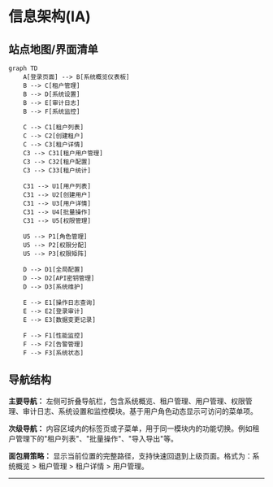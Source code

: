 # 信息架构(IA)

## 站点地图/界面清单

```mermaid
graph TD
    A[登录页面] --> B[系统概览仪表板]
    B --> C[租户管理]
    B --> D[系统设置]
    B --> E[审计日志]
    B --> F[系统监控]
    
    C --> C1[租户列表]
    C --> C2[创建租户]
    C --> C3[租户详情]
    C3 --> C31[租户用户管理]
    C3 --> C32[租户配置]
    C3 --> C33[租户统计]
    
    C31 --> U1[用户列表]
    C31 --> U2[创建用户]
    C31 --> U3[用户详情]
    C31 --> U4[批量操作]
    C31 --> U5[权限管理]
    
    U5 --> P1[角色管理]
    U5 --> P2[权限分配]
    U5 --> P3[权限矩阵]
    
    D --> D1[全局配置]
    D --> D2[API密钥管理]
    D --> D3[系统维护]
    
    E --> E1[操作日志查询]
    E --> E2[登录审计]
    E --> E3[数据变更记录]
    
    F --> F1[性能监控]
    F --> F2[告警管理]
    F --> F3[系统状态]
```

## 导航结构

**主要导航：** 左侧可折叠导航栏，包含系统概览、租户管理、用户管理、权限管理、审计日志、系统设置和监控模块。基于用户角色动态显示可访问的菜单项。

**次级导航：** 内容区域内的标签页或子菜单，用于同一模块内的功能切换。例如租户管理下的"租户列表"、"批量操作"、"导入导出"等。

**面包屑策略：** 显示当前位置的完整路径，支持快速回退到上级页面。格式为：系统概览 > 租户管理 > 租户详情 > 用户管理。

---
